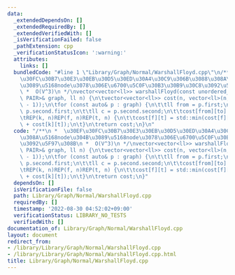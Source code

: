 ```yaml
---
data:
  _extendedDependsOn: []
  _extendedRequiredBy: []
  _extendedVerifiedWith: []
  _isVerificationFailed: false
  _pathExtension: cpp
  _verificationStatusIcon: ':warning:'
  attributes:
    links: []
  bundledCode: "#line 1 \"Library/Graph/Normal/WarshallFloyd.cpp\"\n/**\n *  \u30EF\
    \u30FC\u30B7\u30E3\u30EB\u30D5\u30ED\u30A4\u30C9\u306B\u3088\u308A\u5168node\u304B\
    \u3089\u5168node\u3078\u306E\u6700\u5C0F\u30B3\u30B9\u30C8\u3092\u5F97\u308B\n\
    \ *  O(V^3)\n */\nvector<vector<ll>> warshallFloyd(const unordered_multimap<ll,\
    \ PAIR>& graph, ll n) {\n\tvector<vector<ll>> cost(n, vector<ll>(n, (1LL << 62)\
    \ - 1));\n\tfor (const auto& p : graph) {\n\t\tll from = p.first;\n\t\tll to =\
    \ p.second.first;\n\t\tll c = p.second.second;\n\t\tcost[from][to] = c;\n\t}\n\
    \tREP(k, n)REP(f, n)REP(t, n) {\n\t\tcost[f][t] = std::min(cost[f][t], cost[f][k]\
    \ + cost[k][t]);\n\t}\n\treturn cost;\n}\n"
  code: "/**\n *  \u30EF\u30FC\u30B7\u30E3\u30EB\u30D5\u30ED\u30A4\u30C9\u306B\u3088\
    \u308A\u5168node\u304B\u3089\u5168node\u3078\u306E\u6700\u5C0F\u30B3\u30B9\u30C8\
    \u3092\u5F97\u308B\n *  O(V^3)\n */\nvector<vector<ll>> warshallFloyd(const unordered_multimap<ll,\
    \ PAIR>& graph, ll n) {\n\tvector<vector<ll>> cost(n, vector<ll>(n, (1LL << 62)\
    \ - 1));\n\tfor (const auto& p : graph) {\n\t\tll from = p.first;\n\t\tll to =\
    \ p.second.first;\n\t\tll c = p.second.second;\n\t\tcost[from][to] = c;\n\t}\n\
    \tREP(k, n)REP(f, n)REP(t, n) {\n\t\tcost[f][t] = std::min(cost[f][t], cost[f][k]\
    \ + cost[k][t]);\n\t}\n\treturn cost;\n}"
  dependsOn: []
  isVerificationFile: false
  path: Library/Graph/Normal/WarshallFloyd.cpp
  requiredBy: []
  timestamp: '2022-08-30 04:52:02+09:00'
  verificationStatus: LIBRARY_NO_TESTS
  verifiedWith: []
documentation_of: Library/Graph/Normal/WarshallFloyd.cpp
layout: document
redirect_from:
- /library/Library/Graph/Normal/WarshallFloyd.cpp
- /library/Library/Graph/Normal/WarshallFloyd.cpp.html
title: Library/Graph/Normal/WarshallFloyd.cpp
---
```

